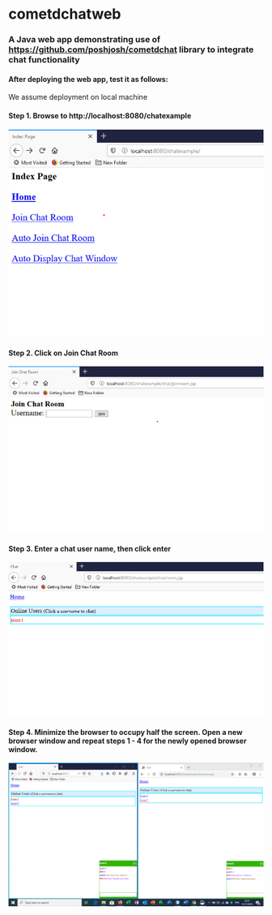 # cometdchatweb

### A Java web app demonstrating use of https://github.com/poshjosh/cometdchat library to integrate chat functionality

#### After deploying the web app, test it as follows:

We assume deployment on local machine

#### Step 1. Browse to http://localhost:8080/chatexample

![Chat web app - home page](https://github.com/poshjosh/cometdchatweb/blob/master/src/test/resources/META-INF/cometdchat_homepage.png)        

#### Step 2. Click on Join Chat Room

![Chat web app - join chat room](https://github.com/poshjosh/cometdchatweb/blob/master/src/test/resources/META-INF/cometdchat_joinchat.png)        

#### Step 3. Enter a chat user name, then click enter

![Chat web app - chat room](https://github.com/poshjosh/cometdchatweb/blob/master/src/test/resources/META-INF/cometdchat_room.png)        

#### Step 4. Minimize the browser to occupy half the screen. Open a new browser window and repeat steps 1 - 4 for the newly opened browser window.

![Chat web app - chatting users](https://github.com/poshjosh/cometdchatweb/blob/master/src/test/resources/META-INF/cometdchat_chatting_users.png)        
 
